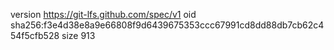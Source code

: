 version https://git-lfs.github.com/spec/v1
oid sha256:f3e4d38e8a9e66808f9d6439675353ccc67991cd8dd88db7cb62c454f5cfb528
size 913
